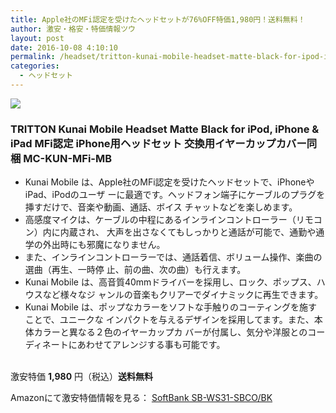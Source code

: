 ```yaml
---
title: Apple社のMFi認定を受けたヘッドセットが76%OFF特価1,980円！送料無料！
author: 激安・格安・特価情報ツウ
layout: post
date: 2016-10-08 4:10:10
permalink: /headset/tritton-kunai-mobile-headset-matte-black-for-ipod-iphone-ipad-mfi-iphone-mc-kun-mfi-mb-1980-amazon.html
categories:
  - ヘッドセット
---
```


<div class="img-bg2 img_L">
<a  href="https://www.amazon.co.jp/gp/product/B00ITMIJ9U/ref=as_li_qf_sp_asin_il?ie=UTF8&camp=247&creative=1211&creativeASIN=B00ITMIJ9U&linkCode=as2&tag=tokkajohotsu-22" target="_blank"><img border="0" src="http://ws-fe.amazon-adsystem.com/widgets/q?_encoding=UTF8&ASIN=B00ITMIJ9U&Format=_SL250_&ID=AsinImage&MarketPlace=JP&ServiceVersion=20070822&WS=1&tag=tokkajohotsu-22" ></a><img src="http://ir-jp.amazon-adsystem.com/e/ir?t=tokkajohotsu-22&l=as2&o=9&a=B00ITMIJ9U" width="1" height="1" border="0" alt="" style="border:none !important; margin:0px !important;" />
</div>

### TRITTON Kunai Mobile Headset Matte Black for iPod, iPhone & iPad MFi認定 iPhone用ヘッドセット 交換用イヤーカップカバー同梱 MC-KUN-MFi-MB
<!--more-->

* Kunai Mobile は、Apple社のMFi認定を受けたヘッドセットで、iPhoneやiPad、iPodのユーザ ーに最適です。ヘッドフォン端子にケーブルのプラグを挿すだけで、音楽や動画、通話、ボイス チャットなどを楽しめます。
* 高感度マイクは、ケーブルの中程にあるインラインコントローラー（リモコン）内に内蔵され、 大声を出さなくてもしっかりと通話が可能で、通勤や通学の外出時にも邪魔になりません。
* また、インラインコントローラーでは、通話着信、ボリューム操作、楽曲の選曲（再生、一時停 止、前の曲、次の曲）も行えます。
* Kunai Mobile は、高音質40mmドライバーを採用し、ロック、ポップス、ハウスなど様々なジ ャンルの音楽もクリアーでダイナミックに再生できます。
* Kunai Mobile は、ポップなカラーをソフトな手触りのコーティングを施すことで、ユニークな インパクトを与えるデザインを採用してます。また、本体カラーと異なる２色のイヤーカップカ バーが付属し、気分や洋服とのコーディネートにあわせてアレンジする事も可能です。

<br clear="all" />激安特価 <span class="tokka-price"><strong>1,980</strong></span> 円（税込）**送料無料**

Amazonにて激安特価情報を見る： <span class="fs150p"><a href="https://www.amazon.co.jp/gp/product/B00ITMIJ9U/ref=as_li_qf_sp_asin_il?ie=UTF8&camp=247&creative=1211&creativeASIN=B00ITMIJ9U&linkCode=as2&tag=tokkajohotsu-22" target="_blank">SoftBank SB-WS31-SBCO/BK</a></span>
